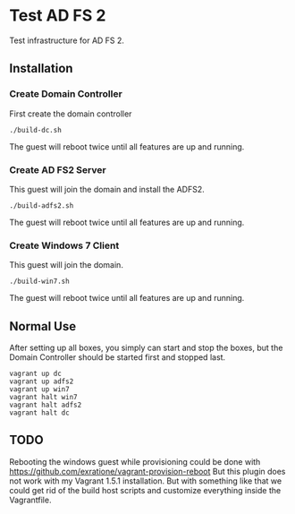 # Test AD FS 2
Test infrastructure for AD FS 2.

## Installation
### Create Domain Controller
First create the domain controller

    ./build-dc.sh

The guest will reboot twice until all features are up and running.

### Create AD FS2 Server
This guest will join the domain and install the ADFS2.

    ./build-adfs2.sh

The guest will reboot twice until all features are up and running.

### Create Windows 7 Client
This guest will join the domain.

    ./build-win7.sh

The guest will reboot twice until all features are up and running.

## Normal Use
After setting up all boxes, you simply can start and stop the boxes, but the
Domain Controller should be started first and stopped last.

    vagrant up dc
    vagrant up adfs2
    vagrant up win7
    vagrant halt win7
    vagrant halt adfs2
    vagrant halt dc

## TODO
Rebooting the windows guest while provisioning could be done with https://github.com/exratione/vagrant-provision-reboot
But this plugin does not work with my Vagrant 1.5.1 installation. But with something like that we could get rid
of the build host scripts and customize everything inside the Vagrantfile.

